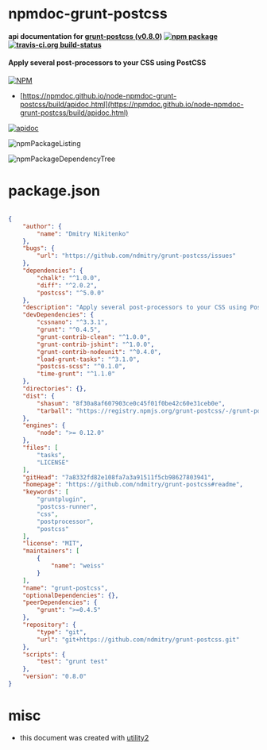# npmdoc-grunt-postcss

#### api documentation for  [grunt-postcss (v0.8.0)](https://github.com/ndmitry/grunt-postcss#readme)  [![npm package](https://img.shields.io/npm/v/npmdoc-grunt-postcss.svg?style=flat-square)](https://www.npmjs.org/package/npmdoc-grunt-postcss) [![travis-ci.org build-status](https://api.travis-ci.org/npmdoc/node-npmdoc-grunt-postcss.svg)](https://travis-ci.org/npmdoc/node-npmdoc-grunt-postcss)

#### Apply several post-processors to your CSS using PostCSS

[![NPM](https://nodei.co/npm/grunt-postcss.png?downloads=true&downloadRank=true&stars=true)](https://www.npmjs.com/package/grunt-postcss)

- [https://npmdoc.github.io/node-npmdoc-grunt-postcss/build/apidoc.html](https://npmdoc.github.io/node-npmdoc-grunt-postcss/build/apidoc.html)

[![apidoc](https://npmdoc.github.io/node-npmdoc-grunt-postcss/build/screenCapture.buildCi.browser.%252Ftmp%252Fbuild%252Fapidoc.html.png)](https://npmdoc.github.io/node-npmdoc-grunt-postcss/build/apidoc.html)

![npmPackageListing](https://npmdoc.github.io/node-npmdoc-grunt-postcss/build/screenCapture.npmPackageListing.svg)

![npmPackageDependencyTree](https://npmdoc.github.io/node-npmdoc-grunt-postcss/build/screenCapture.npmPackageDependencyTree.svg)



# package.json

```json

{
    "author": {
        "name": "Dmitry Nikitenko"
    },
    "bugs": {
        "url": "https://github.com/ndmitry/grunt-postcss/issues"
    },
    "dependencies": {
        "chalk": "^1.0.0",
        "diff": "^2.0.2",
        "postcss": "^5.0.0"
    },
    "description": "Apply several post-processors to your CSS using PostCSS",
    "devDependencies": {
        "cssnano": "^3.3.1",
        "grunt": "^0.4.5",
        "grunt-contrib-clean": "^1.0.0",
        "grunt-contrib-jshint": "^1.0.0",
        "grunt-contrib-nodeunit": "^0.4.0",
        "load-grunt-tasks": "^3.1.0",
        "postcss-scss": "^0.1.0",
        "time-grunt": "^1.1.0"
    },
    "directories": {},
    "dist": {
        "shasum": "8f30a8af607903ce0c45f01f0be42c60e31ceb0e",
        "tarball": "https://registry.npmjs.org/grunt-postcss/-/grunt-postcss-0.8.0.tgz"
    },
    "engines": {
        "node": ">= 0.12.0"
    },
    "files": [
        "tasks",
        "LICENSE"
    ],
    "gitHead": "7a8332fd82e108fa7a3a91511f5cb98627803941",
    "homepage": "https://github.com/ndmitry/grunt-postcss#readme",
    "keywords": [
        "gruntplugin",
        "postcss-runner",
        "css",
        "postprocessor",
        "postcss"
    ],
    "license": "MIT",
    "maintainers": [
        {
            "name": "weiss"
        }
    ],
    "name": "grunt-postcss",
    "optionalDependencies": {},
    "peerDependencies": {
        "grunt": ">=0.4.5"
    },
    "repository": {
        "type": "git",
        "url": "git+https://github.com/ndmitry/grunt-postcss.git"
    },
    "scripts": {
        "test": "grunt test"
    },
    "version": "0.8.0"
}
```



# misc
- this document was created with [utility2](https://github.com/kaizhu256/node-utility2)
